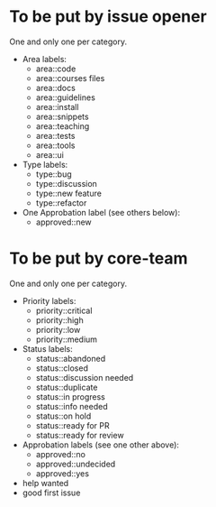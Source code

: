 # To be put by issue opener
One and only one per category.
- Area labels:
	- area::code
	- area::courses files
	- area::docs
	- area::guidelines
	- area::install
	- area::snippets
	- area::teaching
	- area::tests
	- area::tools
	- area::ui
- Type labels:
	- type::bug
	- type::discussion
	- type::new feature
	- type::refactor
- One Approbation label (see others below):
	- approved::new

# To be put by core-team
One and only one per category.
- Priority labels:
	- priority::critical
	- priority::high
	- priority::low
	- priority::medium
- Status labels:
	- status::abandoned
	- status::closed
	- status::discussion needed
	- status::duplicate
	- status::in progress
	- status::info needed
	- status::on hold
	- status::ready for PR
	- status::ready for review
- Approbation labels (see one other above):
	- approved::no
	- approved::undecided
	- approved::yes
- help wanted
- good first issue
